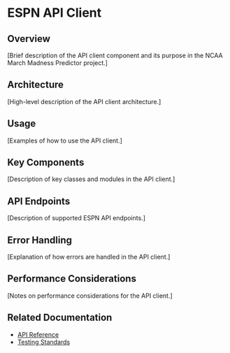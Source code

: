 # ESPN API Client

## Overview

[Brief description of the API client component and its purpose in the NCAA March Madness Predictor project.]

## Architecture

[High-level description of the API client architecture.]

## Usage

[Examples of how to use the API client.]

## Key Components

[Description of key classes and modules in the API client.]

## API Endpoints

[Description of supported ESPN API endpoints.]

## Error Handling

[Explanation of how errors are handled in the API client.]

## Performance Considerations

[Notes on performance considerations for the API client.]

## Related Documentation

- [API Reference](../../reference/api/espn_api.md)
- [Testing Standards](../../standards/testing_standards.md) 
